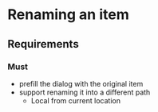 # Renaming an item

## Requirements

### Must

* prefill the dialog with the original item
* support renaming it into a different path
  * Local from current location
